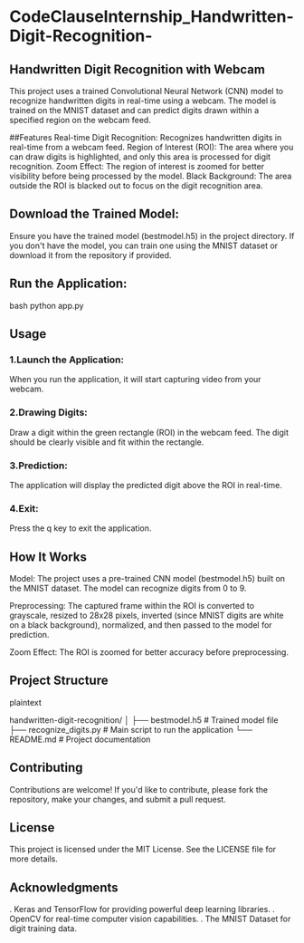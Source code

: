 # CodeClauseInternship_Handwritten-Digit-Recognition-

## Handwritten Digit Recognition with Webcam
This project uses a trained Convolutional Neural Network (CNN) model to recognize handwritten digits in real-time using a webcam. The model is trained on the MNIST dataset and can predict digits drawn within a specified region on the webcam feed.

##Features
Real-time Digit Recognition: Recognizes handwritten digits in real-time from a webcam feed.
Region of Interest (ROI): The area where you can draw digits is highlighted, and only this area is processed for digit recognition.
Zoom Effect: The region of interest is zoomed for better visibility before being processed by the model.
Black Background: The area outside the ROI is blacked out to focus on the digit recognition area.

## Download the Trained Model:

Ensure you have the trained model (bestmodel.h5) in the project directory. If you don't have the model, you can train one using the MNIST dataset or download it from the repository if provided.

## Run the Application:

bash
python app.py

## Usage

### 1.Launch the Application:
When you run the application, it will start capturing video from your webcam.

### 2.Drawing Digits:
Draw a digit within the green rectangle (ROI) in the webcam feed. The digit should be clearly visible and fit within the rectangle.

### 3.Prediction:
The application will display the predicted digit above the ROI in real-time.

### 4.Exit:
Press the q key to exit the application.

## How It Works

Model: The project uses a pre-trained CNN model (bestmodel.h5) built on the MNIST dataset. The model can recognize digits from 0 to 9.

Preprocessing: The captured frame within the ROI is converted to grayscale, resized to 28x28 pixels, inverted (since MNIST digits are white on a black background), normalized, and then passed to the model for prediction.

Zoom Effect: The ROI is zoomed for better accuracy before preprocessing.

## Project Structure
plaintext

handwritten-digit-recognition/
│
├── bestmodel.h5              # Trained model file
├── recognize_digits.py       # Main script to run the application
└── README.md                 # Project documentation

## Contributing
Contributions are welcome! If you'd like to contribute, please fork the repository, make your changes, and submit a pull request.

## License
This project is licensed under the MIT License. See the LICENSE file for more details.

## Acknowledgments
. Keras and TensorFlow for providing powerful deep learning libraries.
. OpenCV for real-time computer vision capabilities.
. The MNIST Dataset for digit training data.
